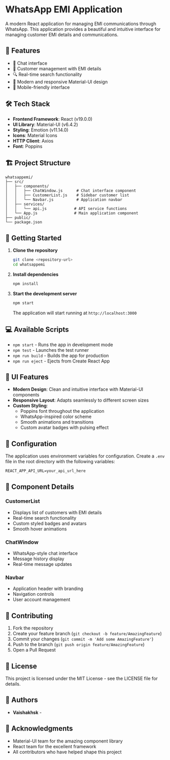 # WhatsApp EMI Application

A modern React application for managing EMI communications through WhatsApp. This application provides a beautiful and intuitive interface for managing customer EMI details and communications.

## 🚀 Features

- 💬 Chat interface
- 👥 Customer management with EMI details
- 🔍 Real-time search functionality
- 💅 Modern and responsive Material-UI design
- 📱 Mobile-friendly interface

## 🛠️ Tech Stack

- **Frontend Framework**: React (v19.0.0)
- **UI Library**: Material-UI (v6.4.2)
- **Styling**: Emotion (v11.14.0)
- **Icons**: Material Icons
- **HTTP Client**: Axios
- **Font**: Poppins

## 🏗️ Project Structure

```
whatsappemi/
├── src/
│   ├── components/
│   │   ├── ChatWindow.js      # Chat interface component
│   │   ├── CustomerList.js    # Sidebar customer list
│   │   └── Navbar.js          # Application navbar
│   ├── services/
│   │   └── api.js            # API service functions
│   └── App.js                # Main application component
├── public/
└── package.json
```

## 🚀 Getting Started

1. **Clone the repository**

   ```bash
   git clone <repository-url>
   cd whatsappemi
   ```

2. **Install dependencies**

   ```bash
   npm install
   ```

3. **Start the development server**
   ```bash
   npm start
   ```
   The application will start running at `http://localhost:3000`

## 💻 Available Scripts

- `npm start` - Runs the app in development mode
- `npm test` - Launches the test runner
- `npm run build` - Builds the app for production
- `npm run eject` - Ejects from Create React App

## 🎨 UI Features

- **Modern Design**: Clean and intuitive interface with Material-UI components
- **Responsive Layout**: Adapts seamlessly to different screen sizes
- **Custom Styling**:
  - Poppins font throughout the application
  - WhatsApp-inspired color scheme
  - Smooth animations and transitions
  - Custom avatar badges with pulsing effect

## 🔧 Configuration

The application uses environment variables for configuration. Create a `.env` file in the root directory with the following variables:

```env
REACT_APP_API_URL=your_api_url_here
```

## 📱 Component Details

### CustomerList

- Displays list of customers with EMI details
- Real-time search functionality
- Custom styled badges and avatars
- Smooth hover animations

### ChatWindow

- WhatsApp-style chat interface
- Message history display
- Real-time message updates

### Navbar

- Application header with branding
- Navigation controls
- User account management

## 🤝 Contributing

1. Fork the repository
2. Create your feature branch (`git checkout -b feature/AmazingFeature`)
3. Commit your changes (`git commit -m 'Add some AmazingFeature'`)
4. Push to the branch (`git push origin feature/AmazingFeature`)
5. Open a Pull Request

## 📄 License

This project is licensed under the MIT License - see the LICENSE file for details.

## 👥 Authors

- **Vaishakhsk** -

## 🙏 Acknowledgments

- Material-UI team for the amazing component library
- React team for the excellent framework
- All contributors who have helped shape this project
